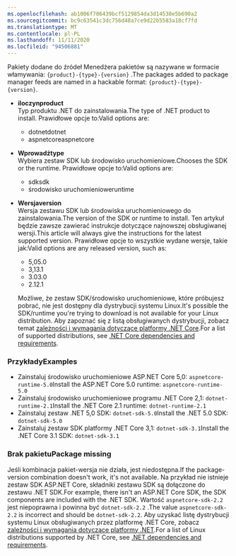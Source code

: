```yaml
---
ms.openlocfilehash: ab1006f706439bcf5129854da3d14538e5b690a2
ms.sourcegitcommit: bc9c63541c3dc756d48a7ce9d22b5583a18cf7fd
ms.translationtype: MT
ms.contentlocale: pl-PL
ms.lasthandoff: 11/11/2020
ms.locfileid: "94506881"
---
```


<span data-ttu-id="d8d18-101">Pakiety dodane do źródeł Menedżera pakietów są nazywane w formacie włamywania: `{product}-{type}-{version}` .</span><span class="sxs-lookup"><span data-stu-id="d8d18-101">The packages added to package manager feeds are named in a hackable format: `{product}-{type}-{version}`.</span></span>

- <span data-ttu-id="d8d18-102">**iloczyn**</span><span class="sxs-lookup"><span data-stu-id="d8d18-102">**product**</span></span>\
<span data-ttu-id="d8d18-103">Typ produktu .NET do zainstalowania.</span><span class="sxs-lookup"><span data-stu-id="d8d18-103">The type of .NET product to install.</span></span> <span data-ttu-id="d8d18-104">Prawidłowe opcje to:</span><span class="sxs-lookup"><span data-stu-id="d8d18-104">Valid options are:</span></span>

  - <span data-ttu-id="d8d18-105">dotnet</span><span class="sxs-lookup"><span data-stu-id="d8d18-105">dotnet</span></span>
  - <span data-ttu-id="d8d18-106">aspnetcore</span><span class="sxs-lookup"><span data-stu-id="d8d18-106">aspnetcore</span></span>

- <span data-ttu-id="d8d18-107">**Wprowadź**</span><span class="sxs-lookup"><span data-stu-id="d8d18-107">**type**</span></span>\
<span data-ttu-id="d8d18-108">Wybiera zestaw SDK lub środowisko uruchomieniowe.</span><span class="sxs-lookup"><span data-stu-id="d8d18-108">Chooses the SDK or the runtime.</span></span> <span data-ttu-id="d8d18-109">Prawidłowe opcje to:</span><span class="sxs-lookup"><span data-stu-id="d8d18-109">Valid options are:</span></span>

  - <span data-ttu-id="d8d18-110">sdk</span><span class="sxs-lookup"><span data-stu-id="d8d18-110">sdk</span></span>
  - <span data-ttu-id="d8d18-111">środowisko uruchomieniowe</span><span class="sxs-lookup"><span data-stu-id="d8d18-111">runtime</span></span>

- <span data-ttu-id="d8d18-112">**Wersja**</span><span class="sxs-lookup"><span data-stu-id="d8d18-112">**version**</span></span>\
<span data-ttu-id="d8d18-113">Wersja zestawu SDK lub środowiska uruchomieniowego do zainstalowania.</span><span class="sxs-lookup"><span data-stu-id="d8d18-113">The version of the SDK or runtime to install.</span></span> <span data-ttu-id="d8d18-114">Ten artykuł będzie zawsze zawierać instrukcje dotyczące najnowszej obsługiwanej wersji.</span><span class="sxs-lookup"><span data-stu-id="d8d18-114">This article will always give the instructions for the latest supported version.</span></span> <span data-ttu-id="d8d18-115">Prawidłowe opcje to wszystkie wydane wersje, takie jak:</span><span class="sxs-lookup"><span data-stu-id="d8d18-115">Valid options are any released version, such as:</span></span>

  - <span data-ttu-id="d8d18-116">5,0</span><span class="sxs-lookup"><span data-stu-id="d8d18-116">5.0</span></span>
  - <span data-ttu-id="d8d18-117">3,1</span><span class="sxs-lookup"><span data-stu-id="d8d18-117">3.1</span></span>
  - <span data-ttu-id="d8d18-118">3.0</span><span class="sxs-lookup"><span data-stu-id="d8d18-118">3.0</span></span>
  - <span data-ttu-id="d8d18-119">2.1</span><span class="sxs-lookup"><span data-stu-id="d8d18-119">2.1</span></span>

  <span data-ttu-id="d8d18-120">Możliwe, że zestaw SDK/środowisko uruchomieniowe, które próbujesz pobrać, nie jest dostępny dla dystrybucji systemu Linux.</span><span class="sxs-lookup"><span data-stu-id="d8d18-120">It's possible the SDK/runtime you're trying to download is not available for your Linux distribution.</span></span> <span data-ttu-id="d8d18-121">Aby zapoznać się z listą obsługiwanych dystrybucji, zobacz temat [zależności i wymagania dotyczące platformy .NET Core](../linux.md).</span><span class="sxs-lookup"><span data-stu-id="d8d18-121">For a list of supported distributions, see [.NET Core dependencies and requirements](../linux.md).</span></span>

### <a name="examples"></a><span data-ttu-id="d8d18-122">Przykłady</span><span class="sxs-lookup"><span data-stu-id="d8d18-122">Examples</span></span>

- <span data-ttu-id="d8d18-123">Zainstaluj środowisko uruchomieniowe ASP.NET Core 5,0: `aspnetcore-runtime-5.0`</span><span class="sxs-lookup"><span data-stu-id="d8d18-123">Install the ASP.NET Core 5.0 runtime: `aspnetcore-runtime-5.0`</span></span>
- <span data-ttu-id="d8d18-124">Zainstaluj środowisko uruchomieniowe programu .NET Core 2,1: `dotnet-runtime-2.1`</span><span class="sxs-lookup"><span data-stu-id="d8d18-124">Install the .NET Core 2.1 runtime: `dotnet-runtime-2.1`</span></span>
- <span data-ttu-id="d8d18-125">Zainstaluj zestaw .NET 5,0 SDK: `dotnet-sdk-5.0`</span><span class="sxs-lookup"><span data-stu-id="d8d18-125">Install the .NET 5.0 SDK: `dotnet-sdk-5.0`</span></span>
- <span data-ttu-id="d8d18-126">Zainstaluj zestaw SDK platformy .NET Core 3,1: `dotnet-sdk-3.1`</span><span class="sxs-lookup"><span data-stu-id="d8d18-126">Install the .NET Core 3.1 SDK: `dotnet-sdk-3.1`</span></span>

### <a name="package-missing"></a><span data-ttu-id="d8d18-127">Brak pakietu</span><span class="sxs-lookup"><span data-stu-id="d8d18-127">Package missing</span></span>

<span data-ttu-id="d8d18-128">Jeśli kombinacja pakiet-wersja nie działa, jest niedostępna.</span><span class="sxs-lookup"><span data-stu-id="d8d18-128">If the package-version combination doesn't work, it's not available.</span></span> <span data-ttu-id="d8d18-129">Na przykład nie istnieje zestaw SDK ASP.NET Core, składniki zestawu SDK są dołączone do zestawu .NET SDK.</span><span class="sxs-lookup"><span data-stu-id="d8d18-129">For example, there isn't an ASP.NET Core SDK, the SDK components are included with the .NET SDK.</span></span> <span data-ttu-id="d8d18-130">Wartość `aspnetcore-sdk-2.2` jest niepoprawna i powinna być `dotnet-sdk-2.2` .</span><span class="sxs-lookup"><span data-stu-id="d8d18-130">The value `aspnetcore-sdk-2.2` is incorrect and should be `dotnet-sdk-2.2`.</span></span> <span data-ttu-id="d8d18-131">Aby uzyskać listę dystrybucji systemu Linux obsługiwanych przez platformę .NET Core, zobacz [zależności i wymagania dotyczące platformy .NET](../linux.md).</span><span class="sxs-lookup"><span data-stu-id="d8d18-131">For a list of Linux distributions supported by .NET Core, see [.NET dependencies and requirements](../linux.md).</span></span>
